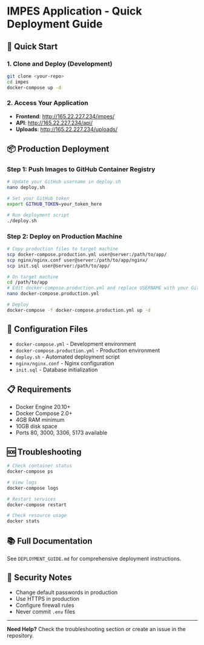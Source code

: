 # IMPES Application - Quick Deployment Guide

## 🚀 Quick Start

### 1. Clone and Deploy (Development)
```bash
git clone <your-repo>
cd impes
docker-compose up -d
```

### 2. Access Your Application
- **Frontend**: http://165.22.227.234/impes/
- **API**: http://165.22.227.234/api/
- **Uploads**: http://165.22.227.234/uploads/

## 📦 Production Deployment

### Step 1: Push Images to GitHub Container Registry
```bash
# Update your GitHub username in deploy.sh
nano deploy.sh

# Set your GitHub token
export GITHUB_TOKEN=your_token_here

# Run deployment script
./deploy.sh
```

### Step 2: Deploy on Production Machine
```bash
# Copy production files to target machine
scp docker-compose.production.yml user@server:/path/to/app/
scp nginx/nginx.conf user@server:/path/to/app/nginx/
scp init.sql user@server:/path/to/app/

# On target machine
cd /path/to/app
# Edit docker-compose.production.yml and replace USERNAME with your GitHub username
nano docker-compose.production.yml

# Deploy
docker-compose -f docker-compose.production.yml up -d
```

## 🔧 Configuration Files

- `docker-compose.yml` - Development environment
- `docker-compose.production.yml` - Production environment
- `deploy.sh` - Automated deployment script
- `nginx/nginx.conf` - Nginx configuration
- `init.sql` - Database initialization

## 📋 Requirements

- Docker Engine 20.10+
- Docker Compose 2.0+
- 4GB RAM minimum
- 10GB disk space
- Ports 80, 3000, 3306, 5173 available

## 🆘 Troubleshooting

```bash
# Check container status
docker-compose ps

# View logs
docker-compose logs

# Restart services
docker-compose restart

# Check resource usage
docker stats
```

## 📚 Full Documentation

See `DEPLOYMENT_GUIDE.md` for comprehensive deployment instructions.

## 🔐 Security Notes

- Change default passwords in production
- Use HTTPS in production
- Configure firewall rules
- Never commit `.env` files

---

**Need Help?** Check the troubleshooting section or create an issue in the repository.
